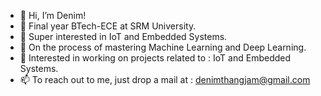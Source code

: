 - 👋 Hi, I’m Denim!
- 📖 Final year BTech-ECE at SRM University.
- 👀 Super interested in IoT and Embedded Systems.
- 🌱 On the process of mastering Machine Learning and Deep Learning.
- 💞️ Interested in working on projects related to : IoT and Embedded Systems.
- 📫 To reach out to me, just drop a mail at : denimthangjam@gmail.com

<!---
Denim-Thangjam/Denim-Thangjam is a ✨ special ✨ repository because its `README.md` (this file) appears on your GitHub profile.
You can click the Preview link to take a look at your changes.
--->
